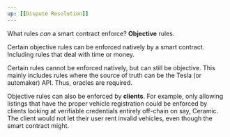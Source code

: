 ```yaml
---
up: [[Dispute Resolution]]
---
```


What rules _can_ a smart contract enforce? **Objective** rules.

Certain objective rules can be enforced natively by a smart contract. Including rules that deal with time or money.

Certain rules cannot be enforced natively, but can still be objective. This mainly includes rules where the source of truth can be the Tesla (or automaker) API. Thus, oracles are required.

Objective rules can also be enforced by **clients**. For example, only allowing listings that have the proper vehicle registration could be enforced by clients looking at verifiable credentials entirely off-chain on say, Ceramic. The client would not let their user rent invalid vehicles, even though the smart contract might.